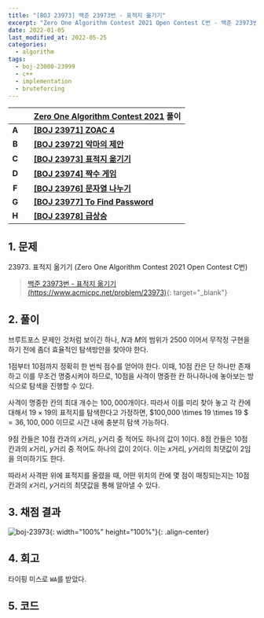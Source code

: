 ```yaml
---
title: "[BOJ 23973] 백준 23973번 - 표적지 옮기기"
excerpt: "Zero One Algorithm Contest 2021 Open Contest C번 - 백준 23973번 표적지 옮기기 풀이"
date: 2022-01-05
last_modified_at: 2022-05-25
categories:
  - algorithm
tags:
  - boj-23000-23999
  - c++
  - implementation
  - bruteforcing
---
```


|||[Zero One Algorithm Contest 2021](https://burningfalls.github.io/contest/zeroone2021-baekjoon-contest) 풀이|
|:---:|:---:|:---|
|**A**||**[[BOJ 23971] ZOAC 4](https://burningfalls.github.io/algorithm/boj-23971/)**|
|**B**||**[[BOJ 23972] 악마의 제안](https://burningfalls.github.io/algorithm/boj-23972/)**|
|**C**||**[[BOJ 23973] 표적지 옮기기](https://burningfalls.github.io/algorithm/boj-23973/)**|
|**D**||**[[BOJ 23974] 짝수 게임](https://burningfalls.github.io/algorithm/boj-23974/)**|
|**F**||**[[BOJ 23976] 문자열 나누기](https://burningfalls.github.io/algorithm/boj-23976/)**|
|**G**||**[[BOJ 23977] To Find Password](https://burningfalls.github.io/algorithm/boj-23977/)**|
|**H**||**[[BOJ 23978] 급상승](https://burningfalls.github.io/algorithm/boj-23978/)**|

## 1. 문제
$23973$. 표적지 옮기기 (Zero One Algorithm Contest 2021 Open Contest C번)

> [백준 23973번 - 표적지 옮기기 (https://www.acmicpc.net/problem/23973)](https://www.acmicpc.net/problem/23973){: target="_blank"}

## 2. 풀이

브루트포스 문제인 것처럼 보이긴 하나, $N$과 $M$의 범위가 $2500$ 이어서 무작정 구현을 하기 전에 좀더 효율적인 탐색방안을 찾아야 한다.

$1$점부터 $10$점까지 정확히 한 번씩 점수를 얻어야 한다. 이때, $10$점 칸은 단 하나만 존재하고 이를 무조건 명중시켜야 하므로, $10$점을 사격이 명중한 칸 하나하나에 놓아보는 방식으로 탐색을 진행할 수 있다. 

사격이 명중한 칸의 최대 개수는 $100,000$개이다. 따라서 이를 미리 찾아 놓고 각 칸에 대해서 $19\times 19$의 표적지를 탐색한다고 가정하면, $100,000 \times 19 \times 19 $ $= 36,100,000$ 이므로 시간 내에 충분히 탐색 가능하다.

$9$점 칸들은 $10$점 칸과의 $x$거리, $y$거리 중 적어도 하나의 값이 $1$이다. $8$점 칸들은 $10$점 칸과의 $x$거리, $y$거리 중 적어도 하나의 값이 $2$이다. 이는 $x$거리, $y$거리의 최댓값이 $2$임을 의미하기도 한다. 

따라서 사격판 위에 표적지를 올렸을 때, 어떤 위치의 칸에 몇 점이 매칭되는지는 $10$점 칸과의 $x$거리, $y$거리의 최댓값을 통해 알아낼 수 있다. 

## 3. 채점 결과

![boj-23973](https://user-images.githubusercontent.com/30232837/160997394-70ca3d10-9d77-40c6-969e-90b5ac48679a.png "boj-23973"){: width="100%" height="100%"}{: .align-center}

## 4. 회고

타이핑 미스로 `WA`를 받았다.

## 5. 코드

<script src="https://gist.github.com/BurningFalls/17e0396f8eec71c78b306e17bb630b85.js"></script>